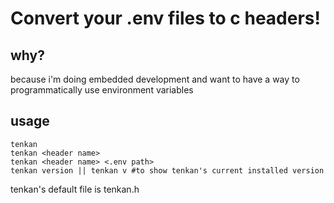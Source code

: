 # Convert your .env files to c headers!
## why?
because i'm doing embedded development and want to have a way to programmatically use environment variables
## usage
```
tenkan 
tenkan <header name>
tenkan <header name> <.env path>
tenkan version || tenkan v #to show tenkan's current installed version
```
tenkan's default file is tenkan.h 
